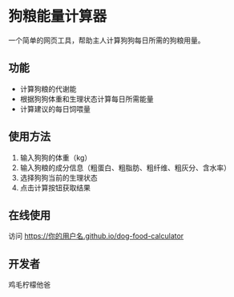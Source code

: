 # 狗粮能量计算器

一个简单的网页工具，帮助主人计算狗狗每日所需的狗粮用量。

## 功能
- 计算狗粮的代谢能
- 根据狗狗体重和生理状态计算每日所需能量
- 计算建议的每日饲喂量

## 使用方法
1. 输入狗狗的体重（kg）
2. 输入狗粮的成分信息（粗蛋白、粗脂肪、粗纤维、粗灰分、含水率）
3. 选择狗狗当前的生理状态
4. 点击计算按钮获取结果

## 在线使用
访问 https://你的用户名.github.io/dog-food-calculator

## 开发者
鸡毛柠檬他爸 